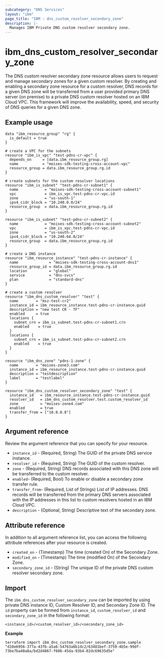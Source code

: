 ```yaml
---
subcategory: "DNS Services"
layout: "ibm"
page_title: "IBM : dns_custom_resolver_secondary_zone"
description: |-
  Manages IBM Private DNS custom resolver secondary zone.
---
```


# ibm_dns_custom_resolver_secondary_zone

The DNS custom resolver secondary zone resource allows users to request and manage secondary zones for a given custom resolver. By creating and enabling a secondary zone resource for a custom resolver, DNS records for a given DNS zone will be transferred from a user provided primary DNS server (on premise) to a private DNS custom resolver hosted on an IBM Cloud VPC. This framework will improve the availability, speed, and security of DNS queries for a given DNS zone.


## Example usage

```
data "ibm_resource_group" "rg" {
  is_default = true
}

# create a VPC for the subnets
resource "ibm_is_vpc" "test-pdns-cr-vpc" {
  depends_on     = [data.ibm_resource_group.rg]
  name           = "moises-sdk-testing-cross-account-vpc"
  resource_group = data.ibm_resource_group.rg.id
}

# create subnets for the custom resolver locations
resource "ibm_is_subnet" "test-pdns-cr-subnet1" {
  name            = "moises-sdk-testing-cross-account-subnet1"
  vpc             = ibm_is_vpc.test-pdns-cr-vpc.id
  zone            = "us-south-1"
  ipv4_cidr_block = "10.240.0.0/24"
  resource_group  = data.ibm_resource_group.rg.id
}

resource "ibm_is_subnet" "test-pdns-cr-subnet2" {
  name            = "moises-sdk-testing-cross-account-subnet2"
  vpc             = ibm_is_vpc.test-pdns-cr-vpc.id
  zone            = "us-south-2"
  ipv4_cidr_block = "10.240.64.0/24"
  resource_group  = data.ibm_resource_group.rg.id
}

# create a DNS instance
resource "ibm_resource_instance" "test-pdns-cr-instance" {
  name              = "moises-sdk-testing-cross-account-dns1"
  resource_group_id = data.ibm_resource_group.rg.id
  location          = "global"
  service           = "dns-svcs"
  plan              = "standard-dns"
}

# create a custom resolver
resource "ibm_dns_custom_resolver" "test" {
  name        = "msz-test-cr2"
  instance_id = ibm_resource_instance.test-pdns-cr-instance.guid
  description = "new test CR - TF"
  enabled     = true
  locations {
    subnet_crn = ibm_is_subnet.test-pdns-cr-subnet1.crn
    enabled    = true
  }
  locations {
    subnet_crn = ibm_is_subnet.test-pdns-cr-subnet2.crn
    enabled    = true
  }
}

resource "ibm_dns_zone" "pdns-1-zone" {
  name        = "moises-zone3.com"
  instance_id = ibm_resource_instance.test-pdns-cr-instance.guid
  description = "testdescription"
  label       = "testlabel"
}

resource "ibm_dns_custom_resolver_secondary_zone" "test" {
  instance_id   = ibm_resource_instance.test-pdns-cr-instance.guid
  resolver_id   = ibm_dns_custom_resolver.test.custom_resolver_id
  zone          = "moises-zone4.com"
  enabled       = true
  transfer_from = ["10.0.0.8"]
}
```

## Argument reference
Review the argument reference that you can specify for your resource. 

- `instance_id` - (Required, String) The GUID of the private DNS service instance.
- `resolver_id` - (Required, String) The GUID of the custom resolver.
- `zone` - (Required, String) DNS records associated with this DNS zone will be transferred to the custom resolver.
- `enabled`- (Required, Bool) To enable or disable a secondary zone transfer rule. 
- `transfer_from`- (Required, List of Strings) List of IP addresses. DNS records will be transferred from the primary DNS servers associated with the IP addresses in this list to custom resolvers hosted in an IBM Cloud VPC.
- `description` - (Optional, String) Descriptive text of the secondary zone.

## Attribute reference
In addition to all argument reference list, you can access the following attribute references after your resource is created. 

- `created_on` - (Timestamp) The time (created On) of the Secondary Zone. 
- `modified_on` - (Timestamp) The time (modified On) of the Secondary Zone.
- `secondary_zone_id` - (String) The unique ID of the private DNS custom resolver secondary zone.

## Import
The `ibm_dns_custom_resolver_secondary_zone` can be imported by using private DNS instance ID, Custom Resolver ID, and Secondary Zone ID.
The `id` property can be formed from `instance_id`, `custom_resolver_id` and `secondary_zone_id` in the following format:

```
<instance_id>/<custom_resolver_id>/<secondary_zone_id>
```

**Example**

```
terraform import ibm_dns_custom_resolver_secondary_zone.sample "d10e6956-377a-43fb-a5a6-54763a6b1dc2/63481bef-3759-4b5e-99df-73be7ba40a8a/bd2d4867-f606-45da-93b4-02dc69635d5e"
```
